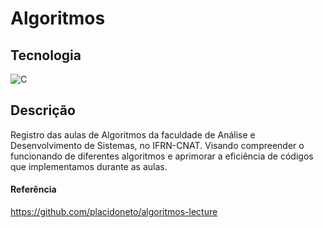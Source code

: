 # Algoritmos


## Tecnologia
![C](https://img.shields.io/badge/c-%2300599C.svg?style=for-the-badge&logo=c&logoColor=white)

## Descrição
Registro das aulas de Algoritmos da faculdade de Análise e Desenvolvimento de Sistemas, no IFRN-CNAT. Visando compreender o funcionando de diferentes algoritmos e aprimorar a eficiência de códigos que implementamos durante as aulas. 

#### Referência 
https://github.com/placidoneto/algoritmos-lecture
